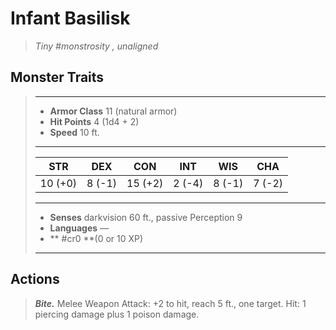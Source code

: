 # Infant Basilisk
>*Tiny #monstrosity , unaligned*
## Monster Traits
>___
>- **Armor Class** 11 (natural armor)
>- **Hit Points** 4 (1d4 + 2)
>- **Speed** 10 ft.
>___
>|STR|DEX|CON|INT|WIS|CHA|
>|:---:|:---:|:---:|:---:|:---:|:---:|
>|10 (+0)|8 (-1)|15 (+2)|2 (-4)|8 (-1)|7 (-2)|
>___
>- **Senses** darkvision 60 ft., passive Perception 9
>- **Languages** —
>- ** #cr0 **(0 or 10 XP)
>___
## Actions
>***Bite.*** Melee Weapon Attack: +2 to hit, reach 5 ft., one target. Hit: 1 piercing damage plus 1 poison damage.
